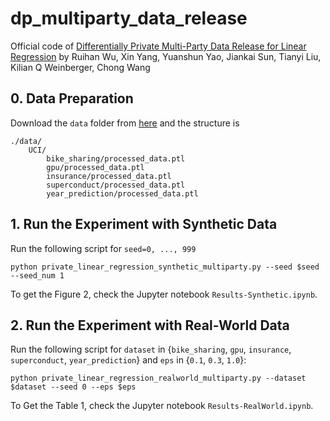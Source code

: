 # dp_multiparty_data_release
Official code of [Differentially Private Multi-Party Data Release for Linear Regression](https://openreview.net/forum?id=SAlemvIoql9) by Ruihan Wu, Xin Yang, Yuanshun Yao, Jiankai Sun, Tianyi Liu, Kilian Q Weinberger, Chong Wang

## 0. Data Preparation
Download the `data` folder from [here](https://drive.google.com/drive/folders/1JVXvoyCKd7RP1kJNFQ211OvhPhW5TILj?usp=drive_link) and the structure is
```
./data/
    UCI/
        bike_sharing/processed_data.ptl
        gpu/processed_data.ptl
        insurance/processed_data.ptl
        superconduct/processed_data.ptl
        year_prediction/processed_data.ptl
```

## 1. Run the Experiment with Synthetic Data
Run the following script for `seed=0, ..., 999`
```
python private_linear_regression_synthetic_multiparty.py --seed $seed --seed_num 1
```
To get the Figure 2, check the Jupyter notebook `Results-Synthetic.ipynb`.

## 2. Run the Experiment with Real-World Data
Run the following script for `dataset` in {`bike_sharing`, `gpu`, `insurance`, `superconduct`, `year_prediction`} and `eps` in {`0.1`, `0.3`, `1.0`}:
```
python private_linear_regression_realworld_multiparty.py --dataset $dataset --seed 0 --eps $eps
```
To Get the Table 1, check the Jupyter notebook `Results-RealWorld.ipynb`.